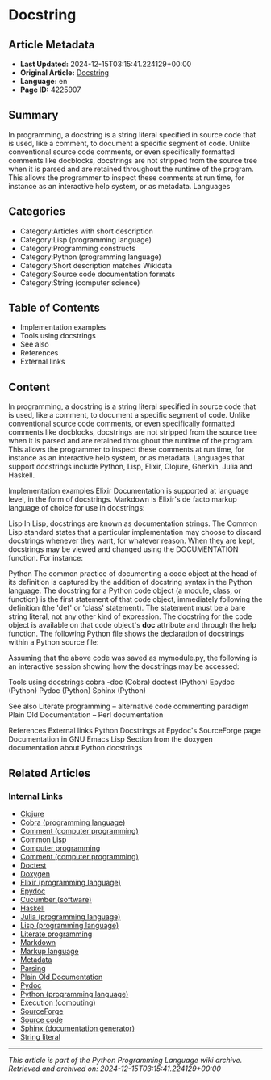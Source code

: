 # Docstring

## Article Metadata

- **Last Updated:** 2024-12-15T03:15:41.224129+00:00
- **Original Article:** [Docstring](https://en.wikipedia.org/wiki/Docstring)
- **Language:** en
- **Page ID:** 4225907

## Summary

In programming, a docstring is a string literal specified in source code that is used, like a comment, to document a specific segment of code. Unlike conventional source code comments, or even specifically formatted comments like docblocks, docstrings are not stripped from the source tree when it is parsed and are retained throughout the runtime of the program. This allows the programmer to inspect these comments at run time, for instance as an interactive help system, or as metadata.
Languages 

## Categories

- Category:Articles with short description
- Category:Lisp (programming language)
- Category:Programming constructs
- Category:Python (programming language)
- Category:Short description matches Wikidata
- Category:Source code documentation formats
- Category:String (computer science)

## Table of Contents

- Implementation examples
- Tools using docstrings
- See also
- References
- External links

## Content

In programming, a docstring is a string literal specified in source code that is used, like a comment, to document a specific segment of code. Unlike conventional source code comments, or even specifically formatted comments like docblocks, docstrings are not stripped from the source tree when it is parsed and are retained throughout the runtime of the program. This allows the programmer to inspect these comments at run time, for instance as an interactive help system, or as metadata.
Languages that support docstrings include Python, Lisp, Elixir, Clojure, Gherkin, Julia and Haskell.

Implementation examples
Elixir
Documentation is supported at language level, in the form of docstrings. Markdown is Elixir's de facto markup language of choice for use in docstrings:

Lisp
In Lisp, docstrings are known as documentation strings. The Common Lisp standard states that a particular implementation may choose to discard docstrings whenever they want, for whatever reason. When they are kept, docstrings may be viewed and changed using the DOCUMENTATION function. For instance:

Python
The common practice of documenting a code object at the head of its definition is captured by the addition of docstring syntax in the Python language.
The docstring for a Python code object (a module, class, or function) is the first statement of that code object, immediately following the definition (the 'def' or 'class' statement). The statement must be a bare string literal, not any other kind of expression. The docstring for the code object is available on that code object's __doc__ attribute and through the help function.
The following Python file shows the declaration of docstrings within a Python source file:

Assuming that the above code was saved as mymodule.py, the following is an interactive session showing how the docstrings may be accessed:

Tools using docstrings
cobra -doc (Cobra)
doctest (Python)
Epydoc (Python)
Pydoc (Python)
Sphinx (Python)

See also
Literate programming – alternative code commenting paradigm
Plain Old Documentation – Perl documentation

References
External links
Python Docstrings at Epydoc's SourceForge page
Documentation in GNU Emacs Lisp
Section from the doxygen documentation about Python docstrings

## Related Articles

### Internal Links

- [Clojure](https://en.wikipedia.org/wiki/Clojure)
- [Cobra (programming language)](https://en.wikipedia.org/wiki/Cobra_(programming_language))
- [Comment (computer programming)](https://en.wikipedia.org/wiki/Comment_(computer_programming))
- [Common Lisp](https://en.wikipedia.org/wiki/Common_Lisp)
- [Computer programming](https://en.wikipedia.org/wiki/Computer_programming)
- [Comment (computer programming)](https://en.wikipedia.org/wiki/Comment_(computer_programming))
- [Doctest](https://en.wikipedia.org/wiki/Doctest)
- [Doxygen](https://en.wikipedia.org/wiki/Doxygen)
- [Elixir (programming language)](https://en.wikipedia.org/wiki/Elixir_(programming_language))
- [Epydoc](https://en.wikipedia.org/wiki/Epydoc)
- [Cucumber (software)](https://en.wikipedia.org/wiki/Cucumber_(software))
- [Haskell](https://en.wikipedia.org/wiki/Haskell)
- [Julia (programming language)](https://en.wikipedia.org/wiki/Julia_(programming_language))
- [Lisp (programming language)](https://en.wikipedia.org/wiki/Lisp_(programming_language))
- [Literate programming](https://en.wikipedia.org/wiki/Literate_programming)
- [Markdown](https://en.wikipedia.org/wiki/Markdown)
- [Markup language](https://en.wikipedia.org/wiki/Markup_language)
- [Metadata](https://en.wikipedia.org/wiki/Metadata)
- [Parsing](https://en.wikipedia.org/wiki/Parsing)
- [Plain Old Documentation](https://en.wikipedia.org/wiki/Plain_Old_Documentation)
- [Pydoc](https://en.wikipedia.org/wiki/Pydoc)
- [Python (programming language)](https://en.wikipedia.org/wiki/Python_(programming_language))
- [Execution (computing)](https://en.wikipedia.org/wiki/Execution_(computing))
- [SourceForge](https://en.wikipedia.org/wiki/SourceForge)
- [Source code](https://en.wikipedia.org/wiki/Source_code)
- [Sphinx (documentation generator)](https://en.wikipedia.org/wiki/Sphinx_(documentation_generator))
- [String literal](https://en.wikipedia.org/wiki/String_literal)

---
_This article is part of the Python Programming Language wiki archive._
_Retrieved and archived on: 2024-12-15T03:15:41.224129+00:00_